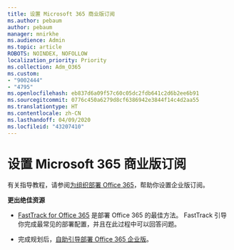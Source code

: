 ```yaml
---
title: 设置 Microsoft 365 商业版订阅
ms.author: pebaum
author: pebaum
manager: mnirkhe
ms.audience: Admin
ms.topic: article
ROBOTS: NOINDEX, NOFOLLOW
localization_priority: Priority
ms.collection: Adm_O365
ms.custom:
- "9002444"
- "4795"
ms.openlocfilehash: eb837d6a09f57c60c05dc2fdb641c2d6b2ee6b91
ms.sourcegitcommit: 0776c450a6279d8cf6386942e3844f14c4d2aa55
ms.translationtype: HT
ms.contentlocale: zh-CN
ms.lasthandoff: 04/09/2020
ms.locfileid: "43207410"
---
```

# <a name="set-up-a-microsoft-365-business-subscription"></a>设置 Microsoft 365 商业版订阅

有关指导教程，请参阅[为组织部署 Office 365](https://docs.microsoft.com/office365/enterprise/setup-overview-for-enterprises)，帮助你设置企业版订阅。

**更出绝佳资源**

- [FastTrack for Office 365](https://docs.microsoft.com/fasttrack/O365-fasttrack-benefit-for-office-365) 是部署 Office 365 的最佳方法。 FastTrack 引导你完成最常见的部署配置，并且在此过程中可以回答问题。 

- 完成规划后，[自助引导部署 Office 365 企业版](https://docs.microsoft.com/office365/enterprise/setup-overview-for-enterprises#do-it-yourself-guided-deployment-of-office-365-enterprise)。 
